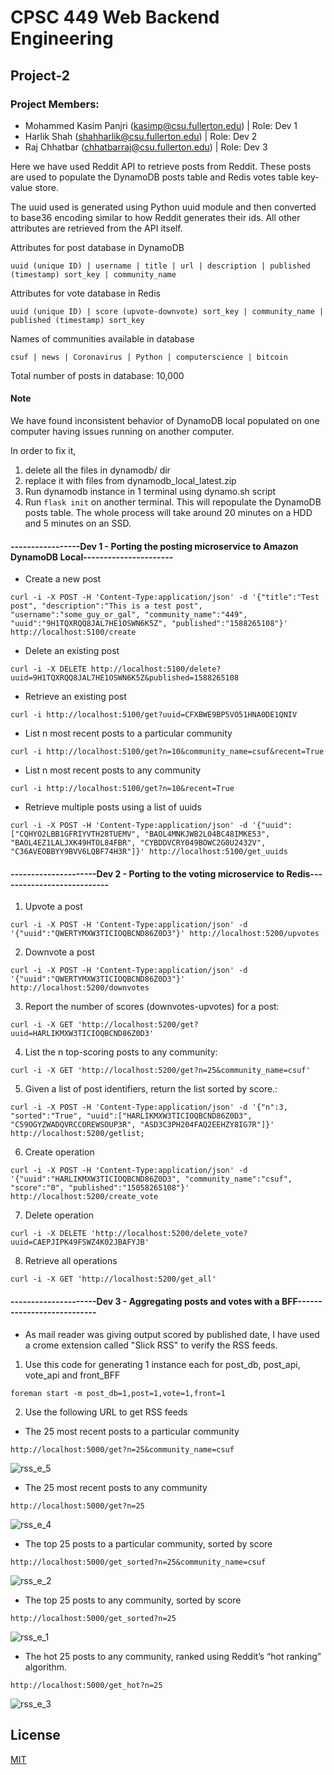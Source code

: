 # CPSC 449 Web Backend Engineering
## Project-2
### Project Members:
* Mohammed Kasim Panjri (kasimp@csu.fullerton.edu) | Role: Dev 1
* Harlik Shah (shahharlik@csu.fullerton.edu) | Role: Dev 2
* Raj Chhatbar (chhatbarraj@csu.fullerton.edu) | Role: Dev 3


Here we have used Reddit API to retrieve posts from Reddit. These posts are used to populate the DynamoDB posts table and Redis votes table key-value store.

The uuid used is generated using Python uuid module and then converted to base36 encoding similar to how Reddit generates their ids.
All other attributes are retrieved from the API itself.

Attributes for post database in DynamoDB
```
uuid (unique ID) | username | title | url | description | published (timestamp) sort_key | community_name
```
Attributes for vote database in Redis
```
uuid (unique ID) | score (upvote-downvote) sort_key | community_name | published (timestamp) sort_key
```

Names of communities available in database
```
csuf | news | Coronavirus | Python | computerscience | bitcoin
```

Total number of posts in database: 10,000

#### Note

We have found inconsistent behavior of DynamoDB local populated on one computer having issues running on another computer.

In order to fix it, 
1) delete all the files in dynamodb/ dir
2) replace it with files from dynamodb_local_latest.zip
3) Run dynamodb instance in 1 terminal using dynamo.sh script
4) Run `flask init` on another terminal. This will repopulate the DynamoDB posts table.
The whole process will take around 20 minutes on a HDD and 5 minutes on an SSD.


#### -----------------Dev 1 - Porting the posting microservice to Amazon DynamoDB Local----------------------
* Create a new post
```shell script
curl -i -X POST -H 'Content-Type:application/json' -d '{"title":"Test post", "description":"This is a test post", "username":"some_guy_or_gal", "community_name":"449", "uuid":"9H1TQXRQQ8JAL7HE1OSWN6K5Z", "published":"1588265108"}' http://localhost:5100/create
```
* Delete an existing post
```shell script
curl -i -X DELETE http://localhost:5100/delete?uuid=9H1TQXRQQ8JAL7HE1OSWN6K5Z&published=1588265108
```
* Retrieve an existing post
```shell script
curl -i http://localhost:5100/get?uuid=CFXBWE9BP5VO51HNA0DE1QNIV
```
* List n most recent posts to a particular community
```shell script
curl -i http://localhost:5100/get?n=10&community_name=csuf&recent=True
```
* List n most recent posts to any community
```shell script
curl -i http://localhost:5100/get?n=10&recent=True
```
* Retrieve multiple posts using a list of uuids
```shell script
curl -i -X POST -H 'Content-Type:application/json' -d '{"uuid":["CQHYO2LBB1GFRIYVTH28TUEMV", "BAOL4MNKJWB2L04BC48IMKE53", "BAOL4EZ1LALJXK49HTOL84FBR", "CYBDDVCRY049BOWC2G0U2432V", "C36AVEOBBYY9BVV6LQBF74H3R"]}' http://localhost:5100/get_uuids
```

#### ---------------------Dev 2 - Porting to the voting microservice to Redis---------------------------
1. Upvote a post
```shell script
curl -i -X POST -H 'Content-Type:application/json' -d '{"uuid":"QWERTYMXW3TICIOQBCND86Z0D3"}' http://localhost:5200/upvotes
```
2. Downvote a post
```shell script
curl -i -X POST -H 'Content-Type:application/json' -d '{"uuid":"QWERTYMXW3TICIOQBCND86Z0D3"}' http://localhost:5200/downvotes
```
3. Report the number of scores (downvotes-upvotes) for a post:
```shell script
curl -i -X GET 'http://localhost:5200/get?uuid=HARLIKMXW3TICIOQBCND86Z0D3'
```
4. List the n top-scoring posts to any community:
```shell script
curl -i -X GET 'http://localhost:5200/get?n=25&community_name=csuf'
```
5. Given a list of post identifiers, return the list sorted by score.:
```shell script
curl -i -X POST -H 'Content-Type:application/json' -d '{"n":3, "sorted":"True", "uuid":["HARLIKMXW3TICIOQBCND86Z0D3", "C59OGYZWADQVRCCOREWSOUP3R", "ASD3C3PH204FAQ2EEHZY8IG7R"]}' http://localhost:5200/getlist;
```
6. Create operation
```shell script
curl -i -X POST -H 'Content-Type:application/json' -d '{"uuid":"HARLIKMXW3TICIOQBCND86Z0D3", "community_name":"csuf", "score":"0", "published":"15058265108"}' http://localhost:5200/create_vote
```
7. Delete operation
```shell script
curl -i -X DELETE 'http://localhost:5200/delete_vote?uuid=CAEPJIPK49FSWZ4K02JBAFYJB'
```
8. Retrieve all operations
```shell script
curl -i -X GET 'http://localhost:5200/get_all'
```


#### ---------------------Dev 3 - Aggregating posts and votes with a BFF---------------------------
* As mail reader was giving output scored by published date, I have used a crome extension called "Slick RSS" to verify the RSS feeds.

1) Use this code for generating 1 instance each for post_db, post_api, vote_api and front_BFF
```shell script
foreman start -m post_db=1,post=1,vote=1,front=1
```

2) Use the following URL to get RSS feeds

  * The 25 most recent posts to a particular community
```
http://localhost:5000/get?n=25&community_name=csuf
```
![rss_e_5](https://user-images.githubusercontent.com/33519807/81129401-0b8cd000-8ef9-11ea-8f93-2c5bf6bedf39.PNG)

  * The 25 most recent posts to any community
```
http://localhost:5000/get?n=25
```
![rss_e_4](https://user-images.githubusercontent.com/33519807/81129399-0891df80-8ef9-11ea-9443-d9de7005b7dd.PNG)
  * The top 25 posts to a particular community, sorted by score
```
http://localhost:5000/get_sorted?n=25&community_name=csuf
```
![rss_e_2](https://user-images.githubusercontent.com/13769406/81118357-8d6f0000-8edd-11ea-8daa-d2532512b85a.PNG)


  * The top 25 posts to any community, sorted by score
```
http://localhost:5000/get_sorted?n=25
```
![rss_e_1](https://user-images.githubusercontent.com/13769406/81118367-8fd15a00-8edd-11ea-8526-5711d9498d71.PNG)
  * The hot 25 posts to any community, ranked using Reddit’s “hot ranking” algorithm.
```
http://localhost:5000/get_hot?n=25
```
![rss_e_3](https://user-images.githubusercontent.com/13769406/81118346-8b0ca600-8edd-11ea-8462-718c9c08a310.PNG)


## License
[MIT](https://choosealicense.com/licenses/mit/)
